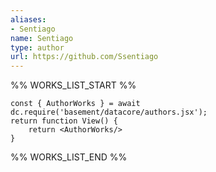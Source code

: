 ```yaml
---
aliases:
- Sentiago
name: Sentiago
type: author
url: https://github.com/Ssentiago
---
```



%% WORKS_LIST_START %%

```datacorejsx
const { AuthorWorks } = await dc.require('basement/datacore/authors.jsx');
return function View() {
    return <AuthorWorks/>
}
```
%% WORKS_LIST_END %%